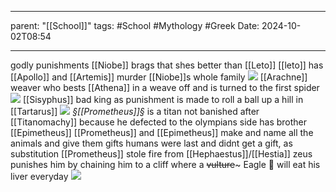 
---
parent: "[[School]]"
tags:
	#School
	#Mythology 
	#Greek 
Date: 2024-10-02T08:54

---
godly punishments
	[[Niobe]]
		brags that shes better than [[Leto]]
		[[leto]] has [[Apollo]] and [[Artemis]] murder [[Niobe]]s whole family
		![](https://upload.wikimedia.org/wikipedia/commons/6/6c/Niobe_JacquesLouisDavid_1772_Dallas_Museum_of_Art.jpg)
	[[Arachne]]
		weaver who bests [[Athena]] in a weave off and is turned to the first spider
		![](https://upload.wikimedia.org/wikipedia/commons/thumb/9/9c/Ren%C3%A9-Antoine_Houasse_-_Minerve_et_Arachne_%28Versailles%29.jpg/800px-Ren%C3%A9-Antoine_Houasse_-_Minerve_et_Arachne_%28Versailles%29.jpg)
	[[Sisyphus]]
		bad king as punishment is made to roll a ball up a hill in [[Tartarus]] 
		![](https://cdn.britannica.com/65/216665-050-A83A782E/Sisyphus-Titian-1548-49-Prado-Museum-Madrid.jpg)
	_§[[Prometheus]]§_
		is a titan
		not banished after [[Titanomachy]] because he defected to the olympians side
		has brother [[Epimetheus]] 
		[[Prometheus]] and [[Epimetheus]] make and name all the animals and give them gifts
		humans were last and didnt get a gift, as substitution [[Prometheus]] stole fire from [[Hephaestus]]/[[Hestia]]
		zeus punishes him by chaining him to a cliff where a ~~vulture~~~ Eagle 🦅 will eat his liver everyday
		![](https://www.greekmyths-greekmythology.com/wp-content/uploads/2009/08/prometheus-eagle-eating-liver.jpg)
		
